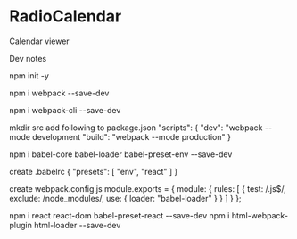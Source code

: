# RadioCalendar
Calendar viewer

Dev notes

npm init -y

npm i webpack --save-dev

npm i webpack-cli --save-dev

mkdir src
add following to package.json
"scripts": {
  "dev": "webpack --mode development
  "build": "webpack --mode production"
}

npm i babel-core babel-loader babel-preset-env --save-dev

create .babelrc
{
    "presets": [
        "env",
        "react"
    ]
}

create webpack.config.js
module.exports = {
  module: {
    rules: [
      {
        test: /\.js$/,
        exclude: /node_modules/,
        use: {
          loader: "babel-loader"
        }
      }
    ]
  }
};

npm i react react-dom babel-preset-react --save-dev
npm i html-webpack-plugin html-loader --save-dev
